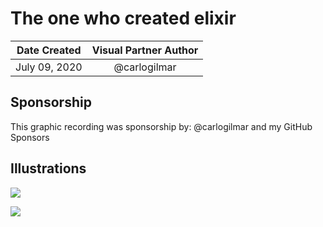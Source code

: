 # The one who created elixir

| Date Created | Visual Partner Author |
| :----------: |:---------------------:|
|July 09, 2020 | @carlogilmar |

## Sponsorship

This graphic recording was sponsorship by: @carlogilmar and my GitHub Sponsors

## Illustrations

![](https://res.cloudinary.com/carlogilmar/image/upload/v1595972139/illustrations/Behind%20the%20code/IMG_5873_emqshk.png)

![](https://res.cloudinary.com/carlogilmar/image/upload/v1595972139/illustrations/Behind%20the%20code/IMG_5872_ousfi2.png)

